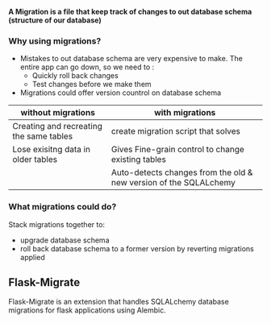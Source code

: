 **A Migration is a file that keep track of changes to out database schema (structure of our database)**
### Why using migrations?
+ Mistakes to out database schema are very expensive to make. The entire app can go down, so we need to :
  + Quickly roll back changes
  + Test changes before we make them
+ Migrations could offer version countrol on database schema

|             without migrations          |           with migrations         |
|-----------------------------------------|-----------------------------------|
|Creating and recreating the same tables  |create migration script that solves|           |in database even for minor changes.      | differences between the old & new versions|
|Lose exisitng data in older tables       |Gives Fine-grain control to change existing tables|
|                                         | Auto-detects changes from the old & new version of the SQLALchemy|
### What migrations could do?
Stack migrations together to:
+ upgrade database schema
+ roll back database schema to a former version by reverting migrations applied
## Flask-Migrate
Flask-Migrate is an extension that handles SQLALchemy database migrations for flask applications using Alembic.
